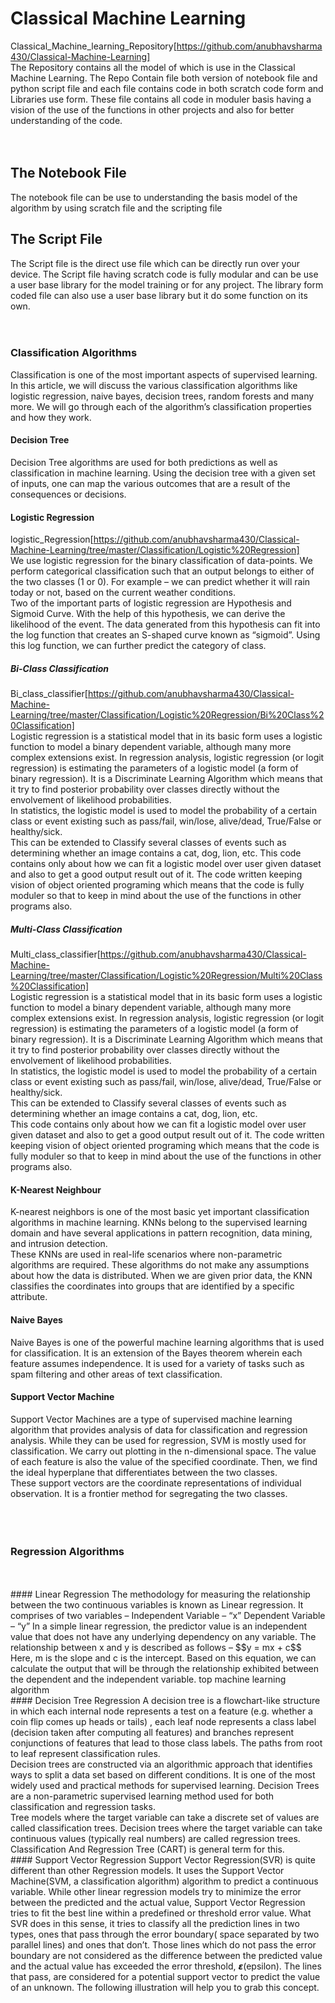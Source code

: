# Classical Machine Learning
Classical_Machine_learning_Repository[https://github.com/anubhavsharma430/Classical-Machine-Learning] <br>
The Repository contains all the model of which is use in the Classical Machine Learning. The Repo Contain file both version of notebook file and python script file and each file contains code in both scratch code form and Libraries use form. These file contains all code in moduler basis having a vision of the use of the functions in other projects and also for better understanding of the code.<br>
<br>
<br>
## The Notebook File
The notebook file can be use to understanding the basis model of the algorithm by using scratch file and the scripting file
<br>
## The Script File
The Script file is the direct use file which can be directly run over your device. The Script file having scratch code is fully modular and can be use a user base library for the model training or for any project. The library form coded file can also use a user base library but it do some function on its own.
<br>
<br>
<br>
### Classification Algorithms
Classification is one of the most important aspects of supervised learning. In this article, we will discuss the various classification algorithms like logistic regression, naive bayes, decision trees, random forests and many more. We will go through each of the algorithm’s classification properties and how they work.
<br>
#### Decision Tree
Decision Tree algorithms are used for both predictions as well as classification in machine learning. Using the decision tree with a given set of inputs, one can map the various outcomes that are a result of the consequences or decisions.
<br>
#### Logistic Regression
logistic_Regression[https://github.com/anubhavsharma430/Classical-Machine-Learning/tree/master/Classification/Logistic%20Regression]<br>
We use logistic regression for the binary classification of data-points. We perform categorical classification such that an output belongs to either of the two classes (1 or 0). For example – we can predict whether it will rain today or not, based on the current weather conditions.<br>
Two of the important parts of logistic regression are Hypothesis and Sigmoid Curve. With the help of this hypothesis, we can derive the likelihood of the event. The data generated from this hypothesis can fit into the log function that creates an S-shaped curve known as “sigmoid”. Using this log function, we can further predict the category of class.
<br>
##### Bi-Class Classification
Bi_class_classifier[https://github.com/anubhavsharma430/Classical-Machine-Learning/tree/master/Classification/Logistic%20Regression/Bi%20Class%20Classification]<br>
Logistic regression is a statistical model that in its basic form uses a logistic function to model a binary dependent variable, although many more complex extensions exist. In regression analysis, logistic regression (or logit regression) is estimating the parameters of a logistic model (a form of binary regression). It is a Discriminate Learning Algorithm which means that it try to find posterior probability over classes directly without the envolvement of likelihood probabilities.<br>
In statistics, the logistic model is used to model the probability of a certain class or event existing such as pass/fail, win/lose, alive/dead, True/False or healthy/sick. <br>
This can be extended to Classify several classes of events such as determining whether an image contains a cat, dog, lion, etc.
This code contains only about how we can fit a logistic model over user given dataset and also to get a good output result out of it. The code written keeping vision of object oriented programing which means that the code is fully moduler so that to keep in mind about the use of the functions in other programs also.
<br>
##### Multi-Class Classification
Multi_class_classifier[https://github.com/anubhavsharma430/Classical-Machine-Learning/tree/master/Classification/Logistic%20Regression/Multi%20Class%20Classification]<br>
Logistic regression is a statistical model that in its basic form uses a logistic function to model a binary dependent variable, although many more complex extensions exist. In regression analysis, logistic regression (or logit regression) is estimating the parameters of a logistic model (a form of binary regression). It is a Discriminate Learning Algorithm which means that it try to find posterior probability over classes directly without the envolvement of likelihood probabilities.<br>
In statistics, the logistic model is used to model the probability of a certain class or event existing such as pass/fail, win/lose, alive/dead, True/False or healthy/sick.<br>
This can be extended to Classify several classes of events such as determining whether an image contains a cat, dog, lion, etc.<br>
This code contains only about how we can fit a logistic model over user given dataset and also to get a good output result out of it. The code written keeping vision of object oriented programing which means that the code is fully moduler so that to keep in mind about the use of the functions in other programs also. 
<br>
#### K-Nearest Neighbour
K-nearest neighbors is one of the most basic yet important classification algorithms in machine learning. KNNs belong to the supervised learning domain and have several applications in pattern recognition, data mining, and intrusion detection.<br>
These KNNs are used in real-life scenarios where non-parametric algorithms are required. These algorithms do not make any assumptions about how the data is distributed. When we are given prior data, the KNN classifies the coordinates into groups that are identified by a specific attribute.
<br>
#### Naive Bayes
Naive Bayes is one of the powerful machine learning algorithms that is used for classification. It is an extension of the Bayes theorem wherein each feature assumes independence. It is used for a variety of tasks such as spam filtering and other areas of text classification.
<br>
#### Support Vector Machine
Support Vector Machines are a type of supervised machine learning algorithm that provides analysis of data for classification and regression analysis. While they can be used for regression, SVM is mostly used for classification. We carry out plotting in the n-dimensional space. The value of each feature is also the value of the specified coordinate. Then, we find the ideal hyperplane that differentiates between the two classes.<br>
These support vectors are the coordinate representations of individual observation. It is a frontier method for segregating the two classes.<br>
<br>
<br>
<br>
### Regression Algorithms
<br>
<br>
#### Linear Regression
The methodology for measuring the relationship between the two continuous variables is known as Linear regression. It comprises of two variables –
    Independent Variable – “x”
    Dependent Variable – “y”
In a simple linear regression, the predictor value is an independent value that does not have any underlying dependency on any variable. The relationship between x and y is described as follows –
$$y = mx + c$$
Here, m is the slope and c is the intercept.
Based on this equation, we can calculate the output that will be through the relationship exhibited between the dependent and the independent variable.
top machine learning algorithm
<br>
#### Decision Tree Regression
A decision tree is a flowchart-like structure in which each internal node represents a test on a feature (e.g. whether a coin flip comes up heads or tails) , each leaf node represents a class label (decision taken after computing all features) and branches represent conjunctions of features that lead to those class labels. The paths from root to leaf represent classification rules.<br>
Decision trees are constructed via an algorithmic approach that identifies ways to split a data set based on different conditions. It is one of the most widely used and practical methods for supervised learning. Decision Trees are a non-parametric supervised learning method used for both classification and regression tasks.<br>
Tree models where the target variable can take a discrete set of values are called classification trees. Decision trees where the target variable can take continuous values (typically real numbers) are called regression trees. Classification And Regression Tree (CART) is general term for this.
<br>
#### Support Vector Regression
Support Vector Regression(SVR) is quite different than other Regression models. It uses the Support Vector Machine(SVM, a classification algorithm) algorithm to predict a continuous variable. While other linear regression models try to minimize the error between the predicted and the actual value, Support Vector Regression tries to fit the best line within a predefined or threshold error value. What SVR does in this sense, it tries to classify all the prediction lines in two types, ones that pass through the error boundary( space separated by two parallel lines) and ones that don’t. Those lines which do not pass the error boundary are not considered as the difference between the predicted value and the actual value has exceeded the error threshold, 𝞮(epsilon). The lines that pass, are considered for a potential support vector to predict the value of an unknown. The following illustration will help you to grab this concept.
